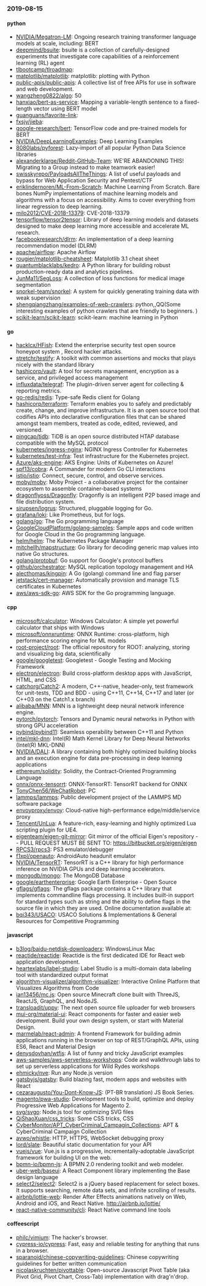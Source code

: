 ### 2019-08-15

#### python
* [NVIDIA/Megatron-LM](https://github.com/NVIDIA/Megatron-LM): Ongoing research training transformer language models at scale, including: BERT
* [deepmind/bsuite](https://github.com/deepmind/bsuite): bsuite is a collection of carefully-designed experiments that investigate core capabilities of a reinforcement learning (RL) agent
* [tlbootcamp/tlroadmap](https://github.com/tlbootcamp/tlroadmap):      
* [matplotlib/matplotlib](https://github.com/matplotlib/matplotlib): matplotlib: plotting with Python
* [public-apis/public-apis](https://github.com/public-apis/public-apis): A collective list of free APIs for use in software and web development.
* [wangzheng0822/algo](https://github.com/wangzheng0822/algo): 50
* [hanxiao/bert-as-service](https://github.com/hanxiao/bert-as-service): Mapping a variable-length sentence to a fixed-length vector using BERT model
* [guanguans/favorite-link](https://github.com/guanguans/favorite-link):  
* [fxsjy/jieba](https://github.com/fxsjy/jieba): 
* [google-research/bert](https://github.com/google-research/bert): TensorFlow code and pre-trained models for BERT
* [NVIDIA/DeepLearningExamples](https://github.com/NVIDIA/DeepLearningExamples): Deep Learning Examples
* [8080labs/pyforest](https://github.com/8080labs/pyforest): Lazy-import of all popular Python Data Science libraries
* [alexanderklarge/Reddit-GitHub-Team](https://github.com/alexanderklarge/Reddit-GitHub-Team): WE'RE ABANDONING THIS! Migrating to a Group instead to make teamwork easier!
* [swisskyrepo/PayloadsAllTheThings](https://github.com/swisskyrepo/PayloadsAllTheThings): A list of useful payloads and bypass for Web Application Security and Pentest/CTF
* [eriklindernoren/ML-From-Scratch](https://github.com/eriklindernoren/ML-From-Scratch): Machine Learning From Scratch. Bare bones NumPy implementations of machine learning models and algorithms with a focus on accessibility. Aims to cover everything from linear regression to deep learning.
* [milo2012/CVE-2018-13379](https://github.com/milo2012/CVE-2018-13379): CVE-2018-13379
* [tensorflow/tensor2tensor](https://github.com/tensorflow/tensor2tensor): Library of deep learning models and datasets designed to make deep learning more accessible and accelerate ML research.
* [facebookresearch/dlrm](https://github.com/facebookresearch/dlrm): An implementation of a deep learning recommendation model (DLRM)
* [apache/airflow](https://github.com/apache/airflow): Apache Airflow
* [rougier/matplotlib-cheatsheet](https://github.com/rougier/matplotlib-cheatsheet): Matplotlib 3.1 cheat sheet
* [quantumblacklabs/kedro](https://github.com/quantumblacklabs/kedro): A Python library for building robust production-ready data and analytics pipelines.
* [JunMa11/SegLoss](https://github.com/JunMa11/SegLoss): A collection of loss functions for medical image segmentation
* [snorkel-team/snorkel](https://github.com/snorkel-team/snorkel): A system for quickly generating training data with weak supervision
* [shengqiangzhang/examples-of-web-crawlers](https://github.com/shengqiangzhang/examples-of-web-crawlers): python,,QQ(Some interesting examples of python crawlers that are friendly to beginners. )
* [scikit-learn/scikit-learn](https://github.com/scikit-learn/scikit-learn): scikit-learn: machine learning in Python

#### go
* [hacklcx/HFish](https://github.com/hacklcx/HFish): Extend the enterprise security test open source honeypot system , Record hacker attacks. 
* [stretchr/testify](https://github.com/stretchr/testify): A toolkit with common assertions and mocks that plays nicely with the standard library
* [hashicorp/vault](https://github.com/hashicorp/vault): A tool for secrets management, encryption as a service, and privileged access management
* [influxdata/telegraf](https://github.com/influxdata/telegraf): The plugin-driven server agent for collecting & reporting metrics.
* [go-redis/redis](https://github.com/go-redis/redis): Type-safe Redis client for Golang
* [hashicorp/terraform](https://github.com/hashicorp/terraform): Terraform enables you to safely and predictably create, change, and improve infrastructure. It is an open source tool that codifies APIs into declarative configuration files that can be shared amongst team members, treated as code, edited, reviewed, and versioned.
* [pingcap/tidb](https://github.com/pingcap/tidb): TiDB is an open source distributed HTAP database compatible with the MySQL protocol
* [kubernetes/ingress-nginx](https://github.com/kubernetes/ingress-nginx): NGINX Ingress Controller for Kubernetes
* [kubernetes/test-infra](https://github.com/kubernetes/test-infra): Test infrastructure for the Kubernetes project.
* [Azure/aks-engine](https://github.com/Azure/aks-engine): AKS Engine: Units of Kubernetes on Azure!
* [spf13/cobra](https://github.com/spf13/cobra): A Commander for modern Go CLI interactions
* [istio/istio](https://github.com/istio/istio): Connect, secure, control, and observe services.
* [moby/moby](https://github.com/moby/moby): Moby Project - a collaborative project for the container ecosystem to assemble container-based systems
* [dragonflyoss/Dragonfly](https://github.com/dragonflyoss/Dragonfly): Dragonfly is an intelligent P2P based image and file distribution system.
* [sirupsen/logrus](https://github.com/sirupsen/logrus): Structured, pluggable logging for Go.
* [grafana/loki](https://github.com/grafana/loki): Like Prometheus, but for logs.
* [golang/go](https://github.com/golang/go): The Go programming language
* [GoogleCloudPlatform/golang-samples](https://github.com/GoogleCloudPlatform/golang-samples): Sample apps and code written for Google Cloud in the Go programming language.
* [helm/helm](https://github.com/helm/helm): The Kubernetes Package Manager
* [mitchellh/mapstructure](https://github.com/mitchellh/mapstructure): Go library for decoding generic map values into native Go structures.
* [golang/protobuf](https://github.com/golang/protobuf): Go support for Google's protocol buffers
* [github/orchestrator](https://github.com/github/orchestrator): MySQL replication topology management and HA
* [alecthomas/kingpin](https://github.com/alecthomas/kingpin): A Go (golang) command line and flag parser
* [jetstack/cert-manager](https://github.com/jetstack/cert-manager): Automatically provision and manage TLS certificates in Kubernetes
* [aws/aws-sdk-go](https://github.com/aws/aws-sdk-go): AWS SDK for the Go programming language.

#### cpp
* [microsoft/calculator](https://github.com/microsoft/calculator): Windows Calculator: A simple yet powerful calculator that ships with Windows
* [microsoft/onnxruntime](https://github.com/microsoft/onnxruntime): ONNX Runtime: cross-platform, high performance scoring engine for ML models
* [root-project/root](https://github.com/root-project/root): The official repository for ROOT: analyzing, storing and visualizing big data, scientifically
* [google/googletest](https://github.com/google/googletest): Googletest - Google Testing and Mocking Framework
* [electron/electron](https://github.com/electron/electron): Build cross-platform desktop apps with JavaScript, HTML, and CSS
* [catchorg/Catch2](https://github.com/catchorg/Catch2): A modern, C++-native, header-only, test framework for unit-tests, TDD and BDD - using C++11, C++14, C++17 and later (or C++03 on the Catch1.x branch)
* [alibaba/MNN](https://github.com/alibaba/MNN): MNN is a lightweight deep neural network inference engine.
* [pytorch/pytorch](https://github.com/pytorch/pytorch): Tensors and Dynamic neural networks in Python with strong GPU acceleration
* [pybind/pybind11](https://github.com/pybind/pybind11): Seamless operability between C++11 and Python
* [intel/mkl-dnn](https://github.com/intel/mkl-dnn): Intel(R) Math Kernel Library for Deep Neural Networks (Intel(R) MKL-DNN)
* [NVIDIA/DALI](https://github.com/NVIDIA/DALI): A library containing both highly optimized building blocks and an execution engine for data pre-processing in deep learning applications
* [ethereum/solidity](https://github.com/ethereum/solidity): Solidity, the Contract-Oriented Programming Language
* [onnx/onnx-tensorrt](https://github.com/onnx/onnx-tensorrt): ONNX-TensorRT: TensorRT backend for ONNX
* [TonyChen56/WeChatRobot](https://github.com/TonyChen56/WeChatRobot): PC
* [lammps/lammps](https://github.com/lammps/lammps): Public development project of the LAMMPS MD software package
* [envoyproxy/envoy](https://github.com/envoyproxy/envoy): Cloud-native high-performance edge/middle/service proxy
* [Tencent/UnLua](https://github.com/Tencent/UnLua): A feature-rich, easy-learning and highly optimized Lua scripting plugin for UE4.
* [eigenteam/eigen-git-mirror](https://github.com/eigenteam/eigen-git-mirror): Git mirror of the official Eigen's repository -- PULL REQUEST MUST BE SENT TO: https://bitbucket.org/eigen/eigen
* [RPCS3/rpcs3](https://github.com/RPCS3/rpcs3): PS3 emulator/debugger
* [f1xpl/openauto](https://github.com/f1xpl/openauto): AndroidAuto headunit emulator
* [NVIDIA/TensorRT](https://github.com/NVIDIA/TensorRT): TensorRT is a C++ library for high performance inference on NVIDIA GPUs and deep learning accelerators.
* [mongodb/mongo](https://github.com/mongodb/mongo): The MongoDB Database
* [google/earthenterprise](https://github.com/google/earthenterprise): Google Earth Enterprise - Open Source
* [gflags/gflags](https://github.com/gflags/gflags): The gflags package contains a C++ library that implements commandline flags processing. It includes built-in support for standard types such as string and the ability to define flags in the source file in which they are used. Online documentation available at:
* [bqi343/USACO](https://github.com/bqi343/USACO): USACO Solutions & Implementations & General Resources for Competitive Programming

#### javascript
* [b3log/baidu-netdisk-downloaderx](https://github.com/b3log/baidu-netdisk-downloaderx):   WindowsLinux  Mac
* [reactide/reactide](https://github.com/reactide/reactide): Reactide is the first dedicated IDE for React web application development.
* [heartexlabs/label-studio](https://github.com/heartexlabs/label-studio): Label Studio is a multi-domain data labeling tool with standardized output format
* [algorithm-visualizer/algorithm-visualizer](https://github.com/algorithm-visualizer/algorithm-visualizer): Interactive Online Platform that Visualizes Algorithms from Code
* [ian13456/mc.js](https://github.com/ian13456/mc.js): Open source Minecraft clone built with ThreeJS, ReactJS, GraphQL, and NodeJS.
* [transloadit/uppy](https://github.com/transloadit/uppy): The next open source file uploader for web browsers 
* [mui-org/material-ui](https://github.com/mui-org/material-ui): React components for faster and easier web development. Build your own design system, or start with Material Design.
* [marmelab/react-admin](https://github.com/marmelab/react-admin): A frontend Framework for building admin applications running in the browser on top of REST/GraphQL APIs, using ES6, React and Material Design
* [denysdovhan/wtfjs](https://github.com/denysdovhan/wtfjs): A list of funny and tricky JavaScript examples
* [aws-samples/aws-serverless-workshops](https://github.com/aws-samples/aws-serverless-workshops): Code and walkthrough labs to set up serverless applications for Wild Rydes workshops
* [ehmicky/nve](https://github.com/ehmicky/nve): Run any Node.js version
* [gatsbyjs/gatsby](https://github.com/gatsbyjs/gatsby): Build blazing fast, modern apps and websites with React
* [cezaraugusto/You-Dont-Know-JS](https://github.com/cezaraugusto/You-Dont-Know-JS):  (PT-BR translation) JS Book Series.
* [magento/pwa-studio](https://github.com/magento/pwa-studio): Development tools to build, optimize and deploy Progressive Web Applications for Magento 2.
* [svg/svgo](https://github.com/svg/svgo):  Node.js tool for optimizing SVG files
* [QiShaoXuan/css_tricks](https://github.com/QiShaoXuan/css_tricks): Some CSS tricks, CSS 
* [CyberMonitor/APT_CyberCriminal_Campagin_Collections](https://github.com/CyberMonitor/APT_CyberCriminal_Campagin_Collections): APT & CyberCriminal Campaign Collection
* [avwo/whistle](https://github.com/avwo/whistle): HTTP, HTTPS, WebSocket debugging proxy
* [lord/slate](https://github.com/lord/slate): Beautiful static documentation for your API
* [vuejs/vue](https://github.com/vuejs/vue):  Vue.js is a progressive, incrementally-adoptable JavaScript framework for building UI on the web.
* [bpmn-io/bpmn-js](https://github.com/bpmn-io/bpmn-js): A BPMN 2.0 rendering toolkit and web modeler.
* [uber-web/baseui](https://github.com/uber-web/baseui): A React Component library implementing the Base design language
* [select2/select2](https://github.com/select2/select2): Select2 is a jQuery based replacement for select boxes. It supports searching, remote data sets, and infinite scrolling of results.
* [airbnb/lottie-web](https://github.com/airbnb/lottie-web): Render After Effects animations natively on Web, Android and iOS, and React Native. http://airbnb.io/lottie/
* [react-native-community/cli](https://github.com/react-native-community/cli): React Native command line tools

#### coffeescript
* [philc/vimium](https://github.com/philc/vimium): The hacker's browser.
* [cypress-io/cypress](https://github.com/cypress-io/cypress): Fast, easy and reliable testing for anything that runs in a browser.
* [sparanoid/chinese-copywriting-guidelines](https://github.com/sparanoid/chinese-copywriting-guidelines): Chinese copywriting guidelines for better written communication
* [nicolaskruchten/pivottable](https://github.com/nicolaskruchten/pivottable): Open-source Javascript Pivot Table (aka Pivot Grid, Pivot Chart, Cross-Tab) implementation with drag'n'drop.
